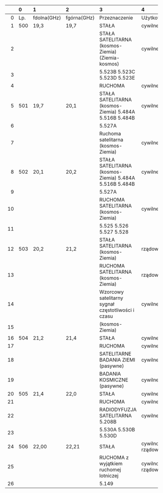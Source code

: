 |    | 0   | 1           | 2           | 3                                                      | 4               |
|---:|:----|:------------|:------------|:-------------------------------------------------------|:----------------|
|  0 | Lp. | fdolna(GHz) | fgórna(GHz) | Przeznaczenie                                          | Użytkowanie     |
|  1 | 500 | 19,3        | 19,7        | STAŁA                                                  | cywilne         |
|  2 |     |             |             | STAŁA SATELITARNA (kosmos-Ziemia) (Ziemia-kosmos)      | cywilne         |
|  3 |     |             |             | 5.523B 5.523C 5.523D 5.523E                            |                 |
|  4 |     |             |             | RUCHOMA                                                | cywilne         |
|  5 | 501 | 19,7        | 20,1        | STAŁA SATELITARNA (kosmos-Ziemia) 5.484A 5.516B 5.484B | cywilne         |
|  6 |     |             |             | 5.527A                                                 |                 |
|  7 |     |             |             | Ruchoma satelitarna (kosmos-Ziemia)                    | cywilne         |
|  8 | 502 | 20,1        | 20,2        | STAŁA SATELITARNA (kosmos-Ziemia) 5.484A 5.516B 5.484B | cywilne         |
|  9 |     |             |             | 5.527A                                                 |                 |
| 10 |     |             |             | RUCHOMA SATELITARNA (kosmos-Ziemia)                    | cywilne         |
| 11 |     |             |             | 5.525 5.526 5.527 5.528                                |                 |
| 12 | 503 | 20,2        | 21,2        | STAŁA SATELITARNA (kosmos-Ziemia)                      | rządowe         |
| 13 |     |             |             | RUCHOMA SATELITARNA (kosmos-Ziemia)                    | rządowe         |
| 14 |     |             |             | Wzorcowy satelitarny sygnał częstotliwości i czasu     | cywilne         |
| 15 |     |             |             | (kosmos-Ziemia)                                        |                 |
| 16 | 504 | 21,2        | 21,4        | STAŁA                                                  | cywilne         |
| 17 |     |             |             | RUCHOMA                                                | cywilne         |
| 18 |     |             |             | SATELITARNE BADANIA ZIEMI (pasywne)                    | cywilne         |
| 19 |     |             |             | BADANIA KOSMICZNE (pasywne)                            | cywilne         |
| 20 | 505 | 21,4        | 22,0        | STAŁA                                                  | cywilne         |
| 21 |     |             |             | RUCHOMA                                                | cywilne         |
| 22 |     |             |             | RADIODYFUZJA SATELITARNA 5.208B                        | cywilne         |
| 23 |     |             |             | 5.530A 5.530B 5.530D                                   |                 |
| 24 | 506 | 22,00       | 22,21       | STAŁA                                                  | cywilno-rządowe |
| 25 |     |             |             | RUCHOMA z wyjątkiem ruchomej lotniczej                 | cywilno-rządowe |
| 26 |     |             |             | 5.149                                                  |                 |